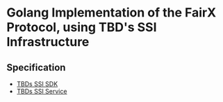 # Golang Implementation of the FairX Protocol, using TBD's SSI Infrastructure

## Specification

* [TBDs SSI SDK](https://github.com/TBD54566975/ssi-sdk)
* [TBDs SSI Service](https://github.com/TBD54566975/ssi-service)